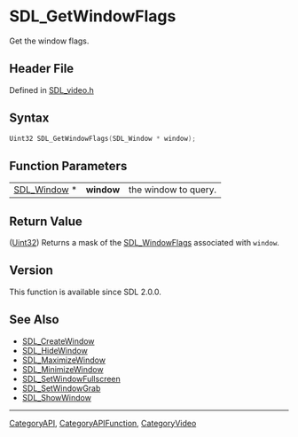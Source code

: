# SDL_GetWindowFlags

Get the window flags.

## Header File

Defined in [SDL_video.h](https://github.com/libsdl-org/SDL/blob/SDL2/include/SDL_video.h)

## Syntax

```c
Uint32 SDL_GetWindowFlags(SDL_Window * window);
```

## Function Parameters

|                            |            |                      |
| -------------------------- | ---------- | -------------------- |
| [SDL_Window](SDL_Window) * | **window** | the window to query. |

## Return Value

([Uint32](Uint32)) Returns a mask of the [SDL_WindowFlags](SDL_WindowFlags)
associated with `window`.

## Version

This function is available since SDL 2.0.0.

## See Also

- [SDL_CreateWindow](SDL_CreateWindow)
- [SDL_HideWindow](SDL_HideWindow)
- [SDL_MaximizeWindow](SDL_MaximizeWindow)
- [SDL_MinimizeWindow](SDL_MinimizeWindow)
- [SDL_SetWindowFullscreen](SDL_SetWindowFullscreen)
- [SDL_SetWindowGrab](SDL_SetWindowGrab)
- [SDL_ShowWindow](SDL_ShowWindow)

----
[CategoryAPI](CategoryAPI), [CategoryAPIFunction](CategoryAPIFunction), [CategoryVideo](CategoryVideo)

